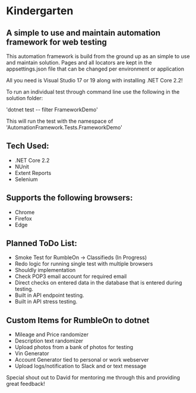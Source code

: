 # Kindergarten

## A simple to use and maintain automation framework for web testing

This automation framework is build from the ground up as an simple to use and maintain solution. Pages and all locators are kept in the appsettings.json file that can be changed per environment or application

All you need is Visual Studio 17 or 19 along with installing .NET Core 2.2!

To run an individual test through command line use the following in the solution folder:

'dotnet test -- filter FrameworkDemo'

This will run the test with the namespace of 'AutomationFramework.Tests.FrameworkDemo'

## Tech Used:
- .NET Core 2.2
- NUnit
- Extent Reports
- Selenium

## Supports the following browsers:
- Chrome
- Firefox
- Edge

## Planned ToDo List:
- Smoke Test for RumbleOn -> Classifieds (In Progress)
- Redo logic for running single test with multiple browsers
- Shouldly implementation 
- Check POP3 email account for required email
- Direct checks on entered data in the database that is entered during testing. 
- Built in API endpoint testing. 
- Built in API stress testing.

## Custom Items for RumbleOn to dotnet
- Mileage and Price randomizer
- Description text randomizer
- Upload photos from a bank of photos for testing
- Vin Generator
- Account Generator tied to personal or work webserver
- Upload logs/notification to Slack and or text message

Special shout out to David for mentoring me through this and providing great feedback!
